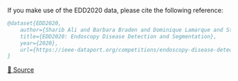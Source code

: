 If you make use of the EDD2020 data, please cite the following reference:

``` bibtex 
@dataset{EDD2020,
	author={Sharib Ali and Barbara Braden and Dominique Lamarque and Stefano Realdon and Adam Bailey and Renato Cannizzaro and Noha Ghatwary and Jens Rittscher and Christian Daul and James East},
	title={EDD2020: Endoscopy Disease Detection and Segmentation},
	year={2020},
	url={https://ieee-dataport.org/competitions/endoscopy-disease-detection-and-segmentation-edd2020#files}
}
```

[🔗 Source](https://ieee-dataport.org/competitions/endoscopy-disease-detection-and-segmentation-edd2020#files)